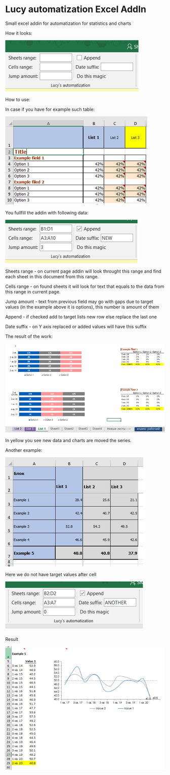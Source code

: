 # Lucy automatization Excel AddIn
Small excel addin for automatization for statistics and charts

How it looks:

![howitlooks](docs/howitlooks.PNG)

How to use:

In case if you have for example such table:

![example1](docs/example1.PNG)

You fullfill the addin with following data:

![example1](docs/example11.PNG)

Sheets range - on current page addin will look throught this range and find each sheet in this document from this range.

Cells range - on found sheets it will look for text that equals to the data from this range in current page.

Jump amount - text from previous field may go with gaps due to target values (in the example above it is options), this number is amount of them

Append - if checked add to target lists new row else replace the last one

Date suffix - on Y axis replaced or added values will have this suffix

The result of the work:

![example1](docs/example12.PNG)

In yellow you see new data and charts are moved the series.

Another example:

![example1](docs/example2.PNG)

Here we do not have target values after cell

![example1](docs/example21.PNG)

Result

![example1](docs/example22.PNG)
